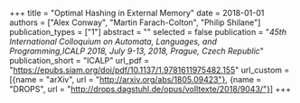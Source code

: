 +++
title = "Optimal Hashing in External Memory"
date = 2018-01-01
authors = ["Alex Conway", "Martin Farach-Colton", "Philip Shilane"]
publication_types = ["1"]
abstract = ""
selected = false
publication = "*45th International Colloquium on Automata, Languages, and Programming,ICALP 2018, July 9-13, 2018, Prague, Czech Republic*"
publication_short = "ICALP"
url_pdf = "https://epubs.siam.org/doi/pdf/10.1137/1.9781611975482.155"
url_custom = [{name = "arXiv", url = "http://arxiv.org/abs/1805.09423"}, {name = "DROPS", url = "http://drops.dagstuhl.de/opus/volltexte/2018/9043/"}]
+++

